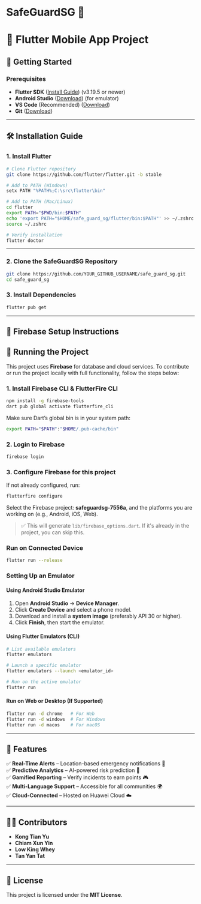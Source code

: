 # SafeGuardSG 🚨

# 📲 Flutter Mobile App Project

## 🌟 Getting Started

### Prerequisites
- **Flutter SDK** ([Install Guide](https://flutter.dev/docs/get-started/install)) (v3.19.5 or newer)
- **Android Studio** ([Download](https://developer.android.com/studio)) (for emulator)
- **VS Code** (Recommended) ([Download](https://code.visualstudio.com/))
- **Git** ([Download](https://git-scm.com/))

---

## 🛠 Installation Guide

### 1. Install Flutter
```bash
# Clone Flutter repository
git clone https://github.com/flutter/flutter.git -b stable

# Add to PATH (Windows)
setx PATH "%PATH%;C:\src\flutter\bin"

# Add to PATH (Mac/Linux)
cd flutter
export PATH="$PWD/bin:$PATH"
echo 'export PATH="$HOME/safe_guard_sg/flutter/bin:$PATH"' >> ~/.zshrc
source ~/.zshrc

# Verify installation
flutter doctor
```

---

### 2. Clone the SafeGuardSG Repository
```bash
git clone https://github.com/YOUR_GITHUB_USERNAME/safe_guard_sg.git
cd safe_guard_sg
```

### 3. Install Dependencies
```bash
flutter pub get
```

---

## 🌟 Firebase Setup Instructions

## 🌟 Running the Project

This project uses **Firebase** for database and cloud services. To contribute or run the project locally with full functionality, follow the steps below:

### 1. Install Firebase CLI & FlutterFire CLI
```bash
npm install -g firebase-tools
dart pub global activate flutterfire_cli
```

Make sure Dart’s global bin is in your system path:
```bash
export PATH="$PATH":"$HOME/.pub-cache/bin"
```

### 2. Login to Firebase
```bash
firebase login
```

### 3. Configure Firebase for this project
If not already configured, run:
```bash
flutterfire configure
```

Select the Firebase project: **safeguardsg-7556a**, and the platforms you are working on (e.g., Android, iOS, Web).

> ✅ This will generate `lib/firebase_options.dart`. If it's already in the project, you can skip this.


### Run on Connected Device
```bash
flutter run --release
```

### Setting Up an Emulator
#### Using Android Studio Emulator
1. Open **Android Studio** → **Device Manager**.
2. Click **Create Device** and select a phone model.
3. Download and install a **system image** (preferably API 30 or higher).
4. Click **Finish**, then start the emulator.

#### Using Flutter Emulators (CLI)
```bash
# List available emulators
flutter emulators

# Launch a specific emulator
flutter emulators --launch <emulator_id>

# Run on the active emulator
flutter run
```

#### Run on Web or Desktop (If Supported)
```bash
flutter run -d chrome   # For Web
flutter run -d windows  # For Windows
flutter run -d macos    # For macOS
```



---

## 🚀 Features
✅ **Real-Time Alerts** – Location-based emergency notifications 📢  
✅ **Predictive Analytics** – AI-powered risk prediction 🧠  
✅ **Gamified Reporting** – Verify incidents to earn points 🎮  
✅ **Multi-Language Support** – Accessible for all communities 🌍  
✅ **Cloud-Connected** – Hosted on Huawei Cloud ☁️  

---

## 👨‍💻 Contributors
- **Kong Tian Yu**  
- **Chiam Xun Yin**  
- **Low King Whey**  
- **Tan Yan Tat**  

---

## 📜 License
This project is licensed under the **MIT License**.
